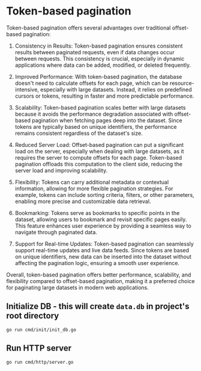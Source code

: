 # Token-based pagination

Token-based pagination offers several advantages over traditional offset-based pagination:

1. Consistency in Results: Token-based pagination ensures consistent results between paginated requests, even if data changes occur between requests. This consistency is crucial, especially in dynamic applications where data can be added, modified, or deleted frequently.


2. Improved Performance: With token-based pagination, the database doesn't need to calculate offsets for each page, which can be resource-intensive, especially with large datasets. Instead, it relies on predefined cursors or tokens, resulting in faster and more predictable performance.


3. Scalability: Token-based pagination scales better with large datasets because it avoids the performance degradation associated with offset-based pagination when fetching pages deep into the dataset. Since tokens are typically based on unique identifiers, the performance remains consistent regardless of the dataset's size.


4. Reduced Server Load: Offset-based pagination can put a significant load on the server, especially when dealing with large datasets, as it requires the server to compute offsets for each page. Token-based pagination offloads this computation to the client side, reducing the server load and improving scalability.


5. Flexibility: Tokens can carry additional metadata or contextual information, allowing for more flexible pagination strategies. For example, tokens can include sorting criteria, filters, or other parameters, enabling more precise and customizable data retrieval.


6. Bookmarking: Tokens serve as bookmarks to specific points in the dataset, allowing users to bookmark and revisit specific pages easily. This feature enhances user experience by providing a seamless way to navigate through paginated data.


7. Support for Real-time Updates: Token-based pagination can seamlessly support real-time updates and live data feeds. Since tokens are based on unique identifiers, new data can be inserted into the dataset without affecting the pagination logic, ensuring a smooth user experience.


Overall, token-based pagination offers better performance, scalability, and flexibility compared to offset-based pagination, making it a preferred choice for paginating large datasets in modern web applications.

## Initialize DB - this will create `data.db` in project's root directory
```shell
go run cmd/init/init_db.go
```

## Run HTTP server
```shell
go run cmd/http/server.go
```
